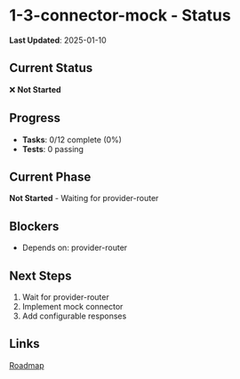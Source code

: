 # 1-3-connector-mock - Status

**Last Updated**: 2025-01-10

## Current Status

❌ **Not Started**

## Progress

- **Tasks**: 0/12 complete (0%)
- **Tests**: 0 passing

## Current Phase

**Not Started** - Waiting for provider-router

## Blockers

- Depends on: provider-router

## Next Steps

1. Wait for provider-router
2. Implement mock connector
3. Add configurable responses

## Links

[Roadmap](../../roadmap.md)
